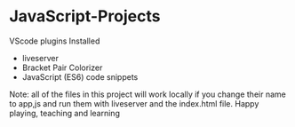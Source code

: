 # JavaScript-Projects

VScode plugins Installed
- liveserver 
- Bracket Pair Colorizer
- JavaScript (ES6) code snippets


Note: all of the files in this project will work locally if you change their name to app,js and run them with liveserver and the index.html file. Happy playing, teaching and learning